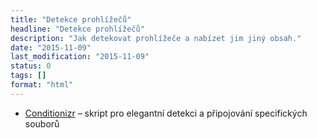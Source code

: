 ```yaml
---
title: "Detekce prohlížečů"
headline: "Detekce prohlížečů"
description: "Jak detekovat prohlížeče a nabízet jim jiný obsah."
date: "2015-11-09"
last_modification: "2015-11-09"
status: 0
tags: []
format: "html"
---
```


<ul>
  <li><a href="http://conditionizr.com/">Conditionizr</a> – skript pro elegantní detekci a připojování specifických souborů</li>
</ul>